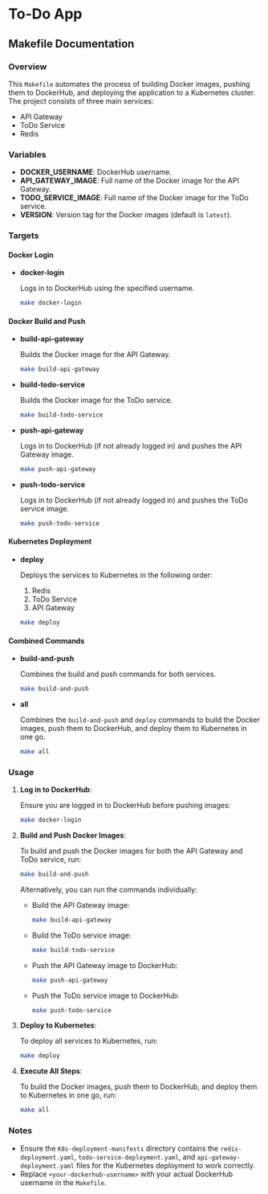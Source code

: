 # To-Do App

## Makefile Documentation

### Overview

This `Makefile` automates the process of building Docker images, pushing them to DockerHub, and deploying the application to a Kubernetes cluster. The project consists of three main services:
- API Gateway
- ToDo Service
- Redis

### Variables

- **DOCKER_USERNAME**: DockerHub username.
- **API_GATEWAY_IMAGE**: Full name of the Docker image for the API Gateway.
- **TODO_SERVICE_IMAGE**: Full name of the Docker image for the ToDo service.
- **VERSION**: Version tag for the Docker images (default is `latest`).

### Targets

#### Docker Login

- **docker-login**
  
  Logs in to DockerHub using the specified username.
  
  ```sh
  make docker-login
  ```

#### Docker Build and Push

- **build-api-gateway**
  
  Builds the Docker image for the API Gateway.
  
  ```sh
  make build-api-gateway
  ```

- **build-todo-service**
  
  Builds the Docker image for the ToDo service.
  
  ```sh
  make build-todo-service
  ```

- **push-api-gateway**
  
  Logs in to DockerHub (if not already logged in) and pushes the API Gateway image.
  
  ```sh
  make push-api-gateway
  ```

- **push-todo-service**
  
  Logs in to DockerHub (if not already logged in) and pushes the ToDo service image.
  
  ```sh
  make push-todo-service
  ```

#### Kubernetes Deployment

- **deploy**
  
  Deploys the services to Kubernetes in the following order:
  1. Redis
  2. ToDo Service
  3. API Gateway
  
  ```sh
  make deploy
  ```

#### Combined Commands

- **build-and-push**
  
  Combines the build and push commands for both services.
  
  ```sh
  make build-and-push
  ```

- **all**
  
  Combines the `build-and-push` and `deploy` commands to build the Docker images, push them to DockerHub, and deploy them to Kubernetes in one go.
  
  ```sh
  make all
  ```

### Usage

1. **Log in to DockerHub**:

   Ensure you are logged in to DockerHub before pushing images:
   
   ```sh
   make docker-login
   ```

2. **Build and Push Docker Images**:

   To build and push the Docker images for both the API Gateway and ToDo service, run:
   
   ```sh
   make build-and-push
   ```

   Alternatively, you can run the commands individually:

   - Build the API Gateway image:
     ```sh
     make build-api-gateway
     ```

   - Build the ToDo service image:
     ```sh
     make build-todo-service
     ```

   - Push the API Gateway image to DockerHub:
     ```sh
     make push-api-gateway
     ```

   - Push the ToDo service image to DockerHub:
     ```sh
     make push-todo-service
     ```

3. **Deploy to Kubernetes**:

   To deploy all services to Kubernetes, run:
   
   ```sh
   make deploy
   ```

4. **Execute All Steps**:

   To build the Docker images, push them to DockerHub, and deploy them to Kubernetes in one go, run:
   
   ```sh
   make all
   ```

### Notes

- Ensure the `K8s-deployment-manifests` directory contains the `redis-deployment.yaml`, `todo-service-deployment.yaml`, and `api-gateway-deployment.yaml` files for the Kubernetes deployment to work correctly.
- Replace `<your-dockerhub-username>` with your actual DockerHub username in the `Makefile`.
